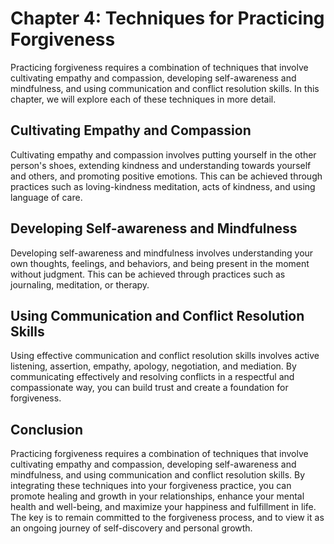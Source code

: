 Chapter 4: Techniques for Practicing Forgiveness
================================================

Practicing forgiveness requires a combination of techniques that involve cultivating empathy and compassion, developing self-awareness and mindfulness, and using communication and conflict resolution skills. In this chapter, we will explore each of these techniques in more detail.

Cultivating Empathy and Compassion
----------------------------------

Cultivating empathy and compassion involves putting yourself in the other person's shoes, extending kindness and understanding towards yourself and others, and promoting positive emotions. This can be achieved through practices such as loving-kindness meditation, acts of kindness, and using language of care.

Developing Self-awareness and Mindfulness
-----------------------------------------

Developing self-awareness and mindfulness involves understanding your own thoughts, feelings, and behaviors, and being present in the moment without judgment. This can be achieved through practices such as journaling, meditation, or therapy.

Using Communication and Conflict Resolution Skills
--------------------------------------------------

Using effective communication and conflict resolution skills involves active listening, assertion, empathy, apology, negotiation, and mediation. By communicating effectively and resolving conflicts in a respectful and compassionate way, you can build trust and create a foundation for forgiveness.

Conclusion
----------

Practicing forgiveness requires a combination of techniques that involve cultivating empathy and compassion, developing self-awareness and mindfulness, and using communication and conflict resolution skills. By integrating these techniques into your forgiveness practice, you can promote healing and growth in your relationships, enhance your mental health and well-being, and maximize your happiness and fulfillment in life. The key is to remain committed to the forgiveness process, and to view it as an ongoing journey of self-discovery and personal growth.

